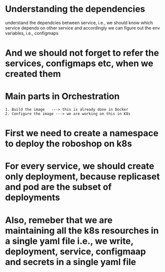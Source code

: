# Understanding the dependencies
 understand the dependcies between service, i.e., we should know which service depends on other service and accordingly we can figure out the env variables, i.e., configmaps

# And we should not forget to refer the services, configmaps etc, when we created them

# Main parts in Orchestration

    1. Build the image   ---> this is already done in Docker
    2. Configure the image ---> we are working on this in K8s

# First we need to create a namespace to deploy the roboshop on k8s

# For every service, we should create only deployment,  because replicaset and pod are the subset of deployments

# Also, remeber that we are maintaining all the k8s resourches in a single yaml file i.e., we write, deployment, service, configmaap and secrets in a single yaml file

